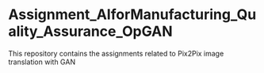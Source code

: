 # Assignment_AIforManufacturing_Quality_Assurance_OpGAN
This repository contains the assignments related to Pix2Pix image translation with GAN
